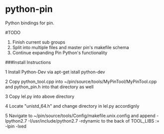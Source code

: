 python-pin
==========

Python bindings for pin.

#TODO

1. Finish current sub groups
2. Split into multiple files and master pin's makefile schema
3. Continue expanding Pin Python's functionality

###Install Instructions

1 Install Python-Dev via apt-get istall python-dev

2 Copy python_tool.cpp into ~/pin/source/tools/MyPinTool/MyPinTool.cpp and python_pin.h into that directory as well

3 Copy lel.py into above directory

4 Locate "unistd_64.h" and change directory in lel.py accordignly

5 Navigate to  ~/pin/source/tools/Config/makefile.unix.config and append -lpython2.7 -I/usr/include/python2.7 -rdynamic  to the back of TOOL_LIBS := -lpin -lxed 
